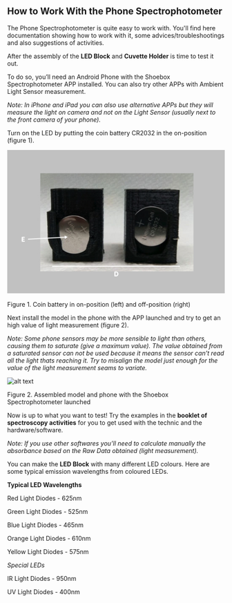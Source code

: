 ## How to Work With the Phone Spectrophotometer

The Phone Spectrophotometer is quite easy to work with. You'll find here documentation showing how to work with it, some advices/troubleshootings and also suggestions of activities.

After the assembly of the <b>LED Block</b> and <b>Cuvette Holder</b> is time to test it out.

To do so, you’ll need an Android Phone with the Shoebox Spectrophotometer APP installed. You can also try other APPs with Ambient Light Sensor measurement.

<i>Note: In iPhone and iPad you can also use alternative APPs but they will measure the light on camera and not on the Light Sensor (usually next to the front camera of your phone).</i>

Turn on the LED by putting the coin battery CR2032 in the on-position (figure 1).




![alt text](https://github.com/VascoRibeiroPereira/phone-spectrophotometer/blob/master/BOM/BOM_Assets/BOM_Designators2.jpg?raw=true)






Figure 1. Coin battery in on-position (left) and off-position (right)

Next install the model in the phone with the APP launched and try to get an high value of light measurement (figure 2).

<i>Note: Some phone sensors may be more sensible to light than others, causing them to saturate (give a maximum value). The value obtained from a saturated sensor can not be used because it means the sensor can’t read all the light thats reaching it. Try to misalign the model just enough for the value of the light measurement seams to variate.</i>













![alt text](https://github.com/VascoRibeiroPereira/phone-spectrophotometer/blob/master/images/Overview.jpg?raw=true)




Figure 2. Assembled model and phone with the Shoebox Spectrophotometer launched

Now is up to what you want to test! Try the examples in the <b>booklet of spectroscopy activities</b> for you to get used with the technic and the hardware/software.

<i>Note: If you use other softwares you’ll need to calculate manually the absorbance based on the Raw Data obtained (light measurement).</i>








You can make the <b>LED Block</b> with many different LED colours. Here are some typical emission wavelengths from coloured LEDs.

<b>Typical LED Wavelengths</b>


Red Light Diodes - 625nm

Green Light Diodes - 525nm

Blue Light Diodes - 465nm

Orange Light Diodes - 610nm

Yellow Light Diodes - 575nm

<em>Special LEDs</em>

IR Light Diodes - 950nm

UV Light Diodes - 400nm
